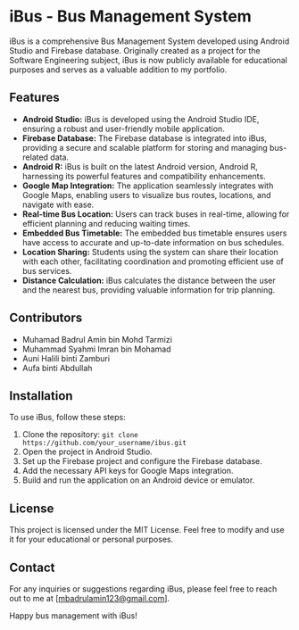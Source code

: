 # iBus - Bus Management System

iBus is a comprehensive Bus Management System developed using Android Studio and Firebase database. Originally created as a project for the Software Engineering subject, iBus is now publicly available for educational purposes and serves as a valuable addition to my portfolio.

## Features
- **Android Studio:** iBus is developed using the Android Studio IDE, ensuring a robust and user-friendly mobile application.
- **Firebase Database:** The Firebase database is integrated into iBus, providing a secure and scalable platform for storing and managing bus-related data.
- **Android R:** iBus is built on the latest Android version, Android R, harnessing its powerful features and compatibility enhancements.
- **Google Map Integration:** The application seamlessly integrates with Google Maps, enabling users to visualize bus routes, locations, and navigate with ease.
- **Real-time Bus Location:** Users can track buses in real-time, allowing for efficient planning and reducing waiting times.
- **Embedded Bus Timetable:** The embedded bus timetable ensures users have access to accurate and up-to-date information on bus schedules.
- **Location Sharing:** Students using the system can share their location with each other, facilitating coordination and promoting efficient use of bus services.
- **Distance Calculation:** iBus calculates the distance between the user and the nearest bus, providing valuable information for trip planning.

## Contributors
- Muhamad Badrul Amin bin Mohd Tarmizi
- Muhammad Syahmi Imran bin Mohamad
- Auni Halili binti Zamburi
- Aufa binti Abdullah

## Installation
To use iBus, follow these steps:

1. Clone the repository: `git clone https://github.com/your_username/ibus.git`
2. Open the project in Android Studio.
3. Set up the Firebase project and configure the Firebase database.
4. Add the necessary API keys for Google Maps integration.
5. Build and run the application on an Android device or emulator.

## License
This project is licensed under the MIT License. Feel free to modify and use it for your educational or personal purposes.

## Contact
For any inquiries or suggestions regarding iBus, please feel free to reach out to me at [mbadrulamin123@gmail.com].

Happy bus management with iBus!
